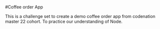 #Coffee order App

This is a challenge set to create a demo coffee order app from codenation master 22 cohort. To practice our understanding of Node.
